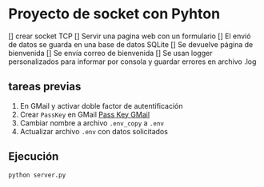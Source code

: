# Proyecto de socket con Pyhton

[] crear socket TCP
[] Servir una pagina web con un formulario
[] El envió de datos se guarda en una base de datos SQLite
[] Se devuelve página de bienvenida
[] Se envía correo de bienvenida
[] Se usan logger personalizados para informar por consola y guardar errores en archivo .log

## tareas previas

1. En GMail y activar doble factor de autentificación
1. Crear `PassKey` en GMail [Pass Key GMail](https://www.google.com/intl/es/account/about/passkeys/)
1. Cambiar nombre a archivo `.env_copy` a `.env`
1. Actualizar archivo `.env` con datos solicitados

## Ejecución

```Python
python server.py
```
